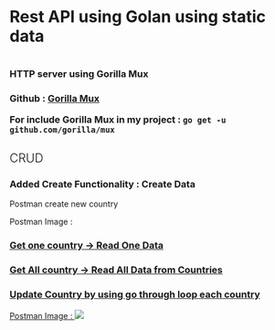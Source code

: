 <h1> Rest API using Golan using static data<h1> 

<h3> HTTP server using Gorilla Mux <h3>
<p> Github :  <a href="https://github.com/gorilla/mux"> Gorilla Mux </a> </p>
<p>For include Gorilla Mux in my project :  <code>go get -u github.com/gorilla/mux</code> </p>  
<h2 style="text-color:blue;font-weight:300">CRUD</h2>
<h3> Added Create Functionality  : Create Data</h3>
<p>Postman create new country <p>
Postman Image : <a href="https://drive.google.com/file/d/1jWGB93I7ooeyXn6XF8smHfbreioIy-AX/view?usp=sharing"> 

<h3>Get one country -> Read One Data </h3>

<h3>Get All country -> Read All Data from Countries </h3>

<h3>Update Country by using go through loop each country </h3>
Postman Image : <img src="https://drive.google.com/file/d/1OLWPcSzgtCrkqbQ9xolTGlj-Gyc-3RMD/view?usp=sharing">




